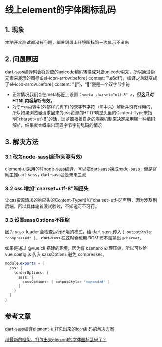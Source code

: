 # 线上element的字体图标乱码

## 1. 现象

本地开发测试都没有问题，部署到线上环境图标第一次显示不出来

## 2. 问题原因

dart-sass编译时会将对应的unicode编码转换成对应unicode明文，所以通过伪元素来展示的图标如el-icon-arrow:before{ content: "\e6df"}，编译之后就变成了el-icon-arrow:before{ content: ""}，“”便是一个双字节字符



- 正常情况我们会在meta标签上设置：`<meta charset="utf-8" >`，**但这只对HTML内容解析有效，**
- 对于css内容中(外部样式表下)的双字节字符（如中文）解析并没有作用的，所以如果浏览器请求回来的css资源的HTTP响应头里的Content-Type未指明"charset=utf-8"的话，浏览器根据自身的嗅探机制来决定采用哪一种编码解析，结果就会概率出现双字节字符乱码的情况

## 3. 解决方法

### 3.1 改为node-sass编译(亲测有效)

element-ui采用的时node-sass编译，可以把dart-sass换成node-sass，但是官网主推dart-sass，dart-sass会是未来主流

### 3.2 css 增加"charset=utf-8"响应头

让css资源请求的响应头的Content-Type增加"charset=utf-8"声明，因为涉及到后端，所以具体笔者没试验过，不知道可不可行。

### 3.3 设置sassOptions不压缩

因为 sass-loader 会检查运行环境的模式，给 dart-sass 传入 `{ outputStyle: "compressed" }`。 dart-sass 在这时会使用 BOM 而不是输出 `@charset`。

如果是通过 @vue/cli 搭建的环境，因为有 cssnano 处理压缩，所以可以给 vue.config.js 传入 sassOptions 避免 compressed。

```java
module.exports = { 
  css: {
    loaderOptions: {
      sass: {
        sassOptions: { outputStyle: "expanded" }
      }
    }
  }
}
```

## 参考文章

[dart-sass编译element-ui打包出来的icon乱码的解决方案](https://www.cnblogs.com/shandou/p/14867943.html)

[用最新的框架，打包出来element的字体图标乱码了？](https://github.com/PanJiaChen/vue-element-admin/issues/3526)